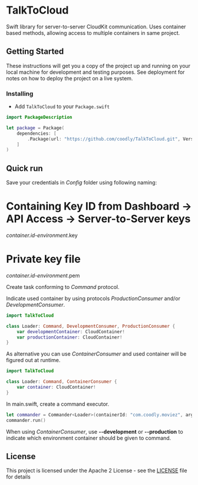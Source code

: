 # TalkToCloud

Swift library for server-to-server CloudKit communication. Uses container based methods, allowing access to multiple containers in same project.

## Getting Started

These instructions will get you a copy of the project up and running on your local machine for development and testing purposes. See deployment for notes on how to deploy the project on a live system.

### Installing

- Add `TalkToCloud` to your `Package.swift`

```swift
import PackageDescription

let package = Package(
	dependencies: [
		.Package(url: "https://github.com/coodly/TalkToCloud.git", Version(0, 5, 1))
	]
)

```

## Quick run

Save your credentials in *Config* folder using following naming:

 # Containing Key ID from Dashboard -> API Access -> Server-to-Server keys  
*container.id*-*environment*.key  
 # Private key file  
*container.id*-*environment*.pem
 
Create task conforming to *Command* protocol.

Indicate used container by using protocols *ProductionConsumer* and/or *DevelopmentConsumer*.

```swift
import TalkToCloud

class Loader: Command, DevelopmentConsumer, ProductionConsumer {
    var developmentContainer: CloudContainer!
    var productionContainer: CloudContainer!
}
```


As alternative you can use *ContainerConsumer* and used container will be figured out at runtime.

```swift
import TalkToCloud

class Loader: Command, ContainerConsumer {
    var container: CloudContainer!
}
```

In main.swift, create a command executor.

```swift
let commander = Commander<Loader>(containerId: "com.coodly.moviez", arguments: CommandLine.arguments)
commander.run()
```

When using *ContainerConsumer*, use **--development** or **--production** to indicate which environment container should be given to command.

## License

This project is licensed under the Apache 2 License - see the [LICENSE](LICENSE) file for details
